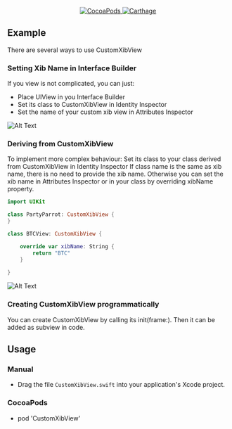 <p align="center">
    <a href="https://cocoapods.org/pods/Files">
        <img src="https://img.shields.io/cocoapods/v/CustomXibView.svg" alt="CocoaPods" />
    </a>
    <a href="https://github.com/Carthage/Carthage">
        <img src="https://img.shields.io/badge/carthage-compatible-4BC51D.svg?style=flat" alt="Carthage" />
    </a>
</p>

## Example

There are several ways to use CustomXibView

### Setting Xib Name in Interface Builder

If you view is not complicated, you can just:
- Place UIView in you Interface Builder
- Set its class to CustomXibView in Identity Inspector
- Set the name of your custom xib view in Attributes Inspector

![Alt Text](https://github.com/{user}/{repo}/raw/master/example1.gif)

### Deriving from CustomXibView

To implement more complex behaviour:
Set its class to your class derived from CustomXibView in Identity Inspector
If class name is the same as xib name, there is no need to provide the xib name.
Otherwise you can set the xib name in Attributes Inspector or in your class by overriding xibName property.

``` swift
import UIKit

class PartyParrot: CustomXibView {
}

class BTCView: CustomXibView {

    override var xibName: String {
        return "BTC"
    }
    
}
```

![Alt Text](https://github.com/{user}/{repo}/raw/master/example2.gif)

### Creating CustomXibView programmatically

You can create CustomXibView by calling its init(frame:).
Then it can be added as subview in code.


## Usage

### Manual

- Drag the file `CustomXibView.swift` into your application's Xcode project.

### CocoaPods

- pod 'CustomXibView'